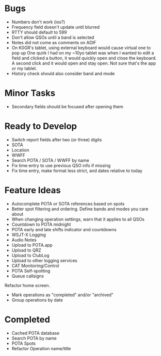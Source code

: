 # Bugs

* Numbers don't work (ios?)
* Frequency field doesn't update until blurred
* RTTY should default to 599
* Don't allow QSOs until a band is selected
* Notes did not come as comments on ADIF
* On K0GR's tablet, using external keyboard would cause virtual one to pop up
  One quirk I had on my ~10yo tablet was when I wanted to edit a field and clicked a button, it would quickly open and close the keyboard. A second click and it would open and stay open. Not sure that's the app or my tablet.
* History check should also consider band and mode

# Minor Tasks

* Secondary fields should be focused after opening them

# Ready to Develop

* Switch report fields after two (or three) digits
* SOTA
* Location
* WWFF
* Search POTA / SOTA / WWFF by name
* Fix time entry to use previous QSO info if missing
* Fix time entry, make format less strict, and dates relative to today

# Feature Ideas

* Autocomplete POTA or SOTA references based on spots
* Better spot filtering and ordering. Define bands and modes you care about
* When changing operation settings, warn that it applies to all QSOs
* Countdown to POTA midnight
* POTA early and late shifts indicator and countdowns
* WSJT-X Logging
* Audio Notes
* Upload to POTA.app
* Upload to QRZ
* Upload to ClubLog
* Upload to other logging services
* CAT Monitoring/Control
* POTA Self-spotting
* Queue callsigns

Refactor home screen.
  * Mark operations as "completed" and/or "archived"
  * Group operations by date


# Completed
* Cached POTA database
* Search POTA by name
* POTA Spots
* Refactor Operation name/title
